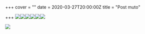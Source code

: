 +++
cover = ""
date = 2020-03-27T20:00:00Z
title = "Post muto"

+++
![](/images/ezgif-1-c0477180217b.gif)![](/images/ezgif-1-c0477180217b.gif)![](/images/ezgif-1-c0477180217b.gif)![](/images/ezgif-1-c0477180217b.gif)![](/images/ezgif-1-c0477180217b.gif)![](/images/ezgif-1-c0477180217b.gif)

![](/images/ezgif-1-b389bdb248a3.gif)